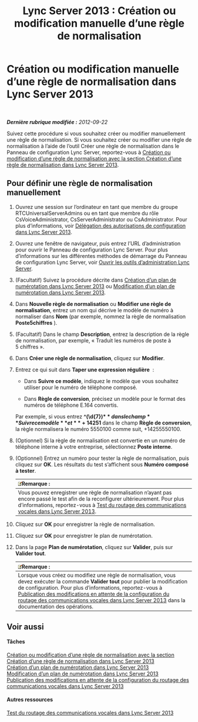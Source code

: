 ﻿---
title: 'Lync Server 2013 : Création ou modification manuelle d’une règle de normalisation'
TOCTitle: Création ou modification manuelle d’une règle de normalisation
ms:assetid: fc0335e6-8830-4cfb-8c64-6aeb98c0a992
ms:mtpsurl: https://technet.microsoft.com/fr-fr/library/Gg413074(v=OCS.15)
ms:contentKeyID: 49299431
ms.date: 05/20/2016
mtps_version: v=OCS.15
ms.translationtype: HT
---

# Création ou modification manuelle d’une règle de normalisation dans Lync Server 2013

 

_**Dernière rubrique modifiée :** 2012-09-22_

Suivez cette procédure si vous souhaitez créer ou modifier manuellement une règle de normalisation. Si vous souhaitez créer ou modifier une règle de normalisation à l’aide de l’outil Créer une règle de normalisation dans le Panneau de configuration Lync Server, reportez-vous à [Création ou modification d’une règle de normalisation avec la section Création d’une règle de normalisation dans Lync Server 2013](lync-server-2013-create-or-modify-a-normalization-rule-by-using-build-a-normalization-rule.md).

## Pour définir une règle de normalisation manuellement

1.  Ouvrez une session sur l’ordinateur en tant que membre du groupe RTCUniversalServerAdmins ou en tant que membre du rôle CsVoiceAdministrator, CsServerAdministrator ou CsAdministrator. Pour plus d’informations, voir [Délégation des autorisations de configuration dans Lync Server 2013](lync-server-2013-delegate-setup-permissions.md).

2.  Ouvrez une fenêtre de navigateur, puis entrez l’URL d’administration pour ouvrir le Panneau de configuration Lync Server. Pour plus d’informations sur les différentes méthodes de démarrage du Panneau de configuration Lync Server, voir [Ouvrir les outils d’administration Lync Server](lync-server-2013-open-lync-server-administrative-tools.md).

3.  (Facultatif) Suivez la procédure décrite dans [Création d’un plan de numérotation dans Lync Server 2013](lync-server-2013-create-a-dial-plan.md) ou [Modification d’un plan de numérotation dans Lync Server 2013](lync-server-2013-modify-a-dial-plan.md).

4.  Dans **Nouvelle règle de normalisation** ou **Modifier une règle de normalisation**, entrez un nom qui décrive le modèle de numéro à normaliser dans **Nom** (par exemple, nommez la règle de normalisation **Poste5chiffres** ).

5.  (Facultatif) Dans le champ **Description**, entrez la description de la règle de normalisation, par exemple, « Traduit les numéros de poste à 5 chiffres ».

6.  Dans **Créer une règle de normalisation**, cliquez sur **Modifier**.

7.  Entrez ce qui suit dans **Taper une expression régulière**  :
    
      - Dans **Suivre ce modèle**, indiquez le modèle que vous souhaitez utiliser pour le numéro de téléphone composé.
    
      - Dans **Règle de conversion**, précisez un modèle pour le format des numéros de téléphone E.164 convertis.
    
    Par exemple, si vous entrez **^(\\d{7})$** dans le champ **Suivre ce modèle** et **+1425$1** dans le champ **Règle de conversion**, la règle normalisera le numéro 5550100 comme suit, +14255550100.

8.  (Optionnel) Si la règle de normalisation est convertie en un numéro de téléphone interne à votre entreprise, sélectionnez **Poste interne**.

9.  (Optionnel) Entrez un numéro pour tester la règle de normalisation, puis cliquez sur **OK**. Les résultats du test s’affichent sous **Numéro composé à tester**.
    
    <table>
    <thead>
    <tr class="header">
    <th><img src="images/Gg398920.note(OCS.15).gif" title="note" alt="note" />Remarque :</th>
    </tr>
    </thead>
    <tbody>
    <tr class="odd">
    <td>Vous pouvez enregistrer une règle de normalisation n’ayant pas encore passé le test afin de la reconfigurer ultérieurement. Pour plus d’informations, reportez-vous à <a href="lync-server-2013-test-voice-routing.md">Test du routage des communications vocales dans Lync Server 2013</a>.</td>
    </tr>
    </tbody>
    </table>


10. Cliquez sur **OK** pour enregistrer la règle de normalisation.

11. Cliquez sur **OK** pour enregistrer le plan de numérotation.

12. Dans la page **Plan de numérotation**, cliquez sur **Valider**, puis sur **Valider tout**.
    
    <table>
    <thead>
    <tr class="header">
    <th><img src="images/Gg398920.note(OCS.15).gif" title="note" alt="note" />Remarque :</th>
    </tr>
    </thead>
    <tbody>
    <tr class="odd">
    <td>Lorsque vous créez ou modifiez une règle de normalisation, vous devez exécuter la commande <strong>Valider tout</strong> pour publier la modification de configuration. Pour plus d’informations, reportez-vous à <a href="lync-server-2013-publish-pending-changes-to-the-voice-routing-configuration.md">Publication des modifications en attente de la configuration du routage des communications vocales dans Lync Server 2013</a> dans la documentation des opérations.</td>
    </tr>
    </tbody>
    </table>


## Voir aussi

#### Tâches

[Création ou modification d’une règle de normalisation avec la section Création d’une règle de normalisation dans Lync Server 2013](lync-server-2013-create-or-modify-a-normalization-rule-by-using-build-a-normalization-rule.md)  
[Création d’un plan de numérotation dans Lync Server 2013](lync-server-2013-create-a-dial-plan.md)  
[Modification d’un plan de numérotation dans Lync Server 2013](lync-server-2013-modify-a-dial-plan.md)  
[Publication des modifications en attente de la configuration du routage des communications vocales dans Lync Server 2013](lync-server-2013-publish-pending-changes-to-the-voice-routing-configuration.md)  

#### Autres ressources

[Test du routage des communications vocales dans Lync Server 2013](lync-server-2013-test-voice-routing.md)

